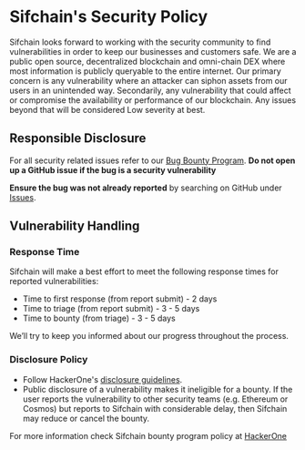 # Sifchain&#39;s Security Policy

Sifchain looks forward to working with the security community to find vulnerabilities in order to keep our businesses and customers safe.  We are a public open source, decentralized blockchain and omni-chain DEX where most information is publicly queryable to the entire internet.  Our primary concern is any vulnerability where an attacker can siphon assets from our users in an unintended way.  Secondarily, any vulnerability that could affect or compromise the availability or performance of our blockchain.  Any issues beyond that will be considered Low severity at best.

## Responsible Disclosure

For all security related issues refer to our [Bug Bounty Program](https://hackerone.com/sifchain). **Do not open up a GitHub issue if the bug is a security vulnerability**

**Ensure the bug was not already reported** by searching on GitHub under [Issues](https://github.com/Sifchain/sifnode/issues).

## Vulnerability Handling

### Response Time

Sifchain will make a best effort to meet the following response times for reported vulnerabilities:

* Time to first response (from report submit) - 2 days
* Time to triage (from report submit) - 3 - 5 days
* Time to bounty (from triage) - 3 - 5 days

We’ll try to keep you informed about our progress throughout the process.

### Disclosure Policy

* Follow HackerOne&#39;s [disclosure guidelines](https://www.hackerone.com/disclosure-guidelines).
* Public disclosure of a vulnerability makes it ineligible for a bounty. If the user reports the vulnerability to other security teams (e.g. Ethereum or Cosmos) but reports to Sifchain with considerable delay, then Sifchain may reduce or cancel the bounty.

For more information check Sifchain bounty program policy at [HackerOne](https://hackerone.com/sifchain)
